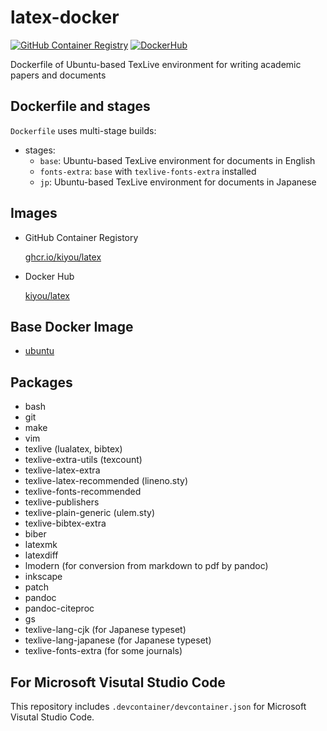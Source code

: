 # latex-docker
[![GitHub Container Registry](https://github.com/kiyou/latex-docker/actions/workflows/ghcr.yml/badge.svg)](https://github.com/kiyou/latex-docker/actions/workflows/ghcr.yml)
[![DockerHub](https://github.com/kiyou/latex-docker/actions/workflows/dockerhub.yml/badge.svg)](https://github.com/kiyou/latex-docker/actions/workflows/dockerhub.yml)

Dockerfile of Ubuntu-based TexLive environment for writing academic papers and documents

## Dockerfile and stages
`Dockerfile` uses multi-stage builds:
- stages:
    - `base`: Ubuntu-based TexLive environment for documents in English
    - `fonts-extra`: `base` with `texlive-fonts-extra` installed
    - `jp`: Ubuntu-based TexLive environment for documents in Japanese

## Images
- GitHub Container Registory

    [ghcr.io/kiyou/latex](https://github.com/kiyou/latex-docker/pkgs/container/latex)

- Docker Hub

    [kiyou/latex](https://hub.docker.com/u/kiyou)

## Base Docker Image

- [ubuntu](https://hub.docker.com/_/ubuntu)

## Packages
- bash
- git
- make
- vim
- texlive (lualatex, bibtex)
- texlive-extra-utils (texcount)
- texlive-latex-extra
- texlive-latex-recommended (lineno.sty)
- texlive-fonts-recommended
- texlive-publishers
- texlive-plain-generic (ulem.sty)
- texlive-bibtex-extra
- biber
- latexmk
- latexdiff
- lmodern (for conversion from markdown to pdf by pandoc)
- inkscape
- patch
- pandoc
- pandoc-citeproc
- gs
- texlive-lang-cjk (for Japanese typeset)
- texlive-lang-japanese (for Japanese typeset)
- texlive-fonts-extra (for some journals)

## For Microsoft Visutal Studio Code

This repository includes `.devcontainer/devcontainer.json` for Microsoft Visutal Studio Code.